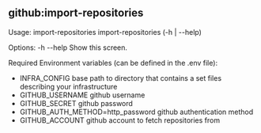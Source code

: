 ## github:import-repositories

Usage:
  import-repositories
  import-repositories (-h | --help)

Options:
  -h --help     Show this screen.

Required Environment variables (can be defined in the .env file):
  * INFRA_CONFIG    base path to directory that contains a set files describing your infrastructure
  * GITHUB_USERNAME github username
  * GITHUB_SECRET   github password
  * GITHUB_AUTH_METHOD=http_password    github authentication method
  * GITHUB_ACCOUNT  github account to fetch repositories from

